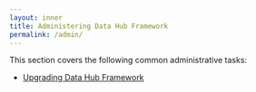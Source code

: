 ```yaml
---
layout: inner
title: Administering Data Hub Framework
permalink: /admin/
---
```

This section covers the following common administrative tasks:
* [Upgrading Data Hub Framework](upgrade)
